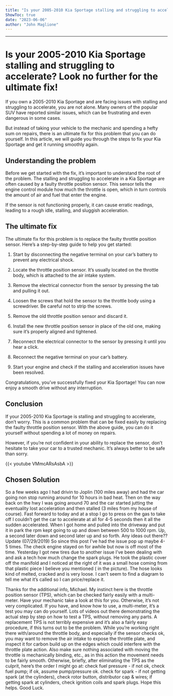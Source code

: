 ```yaml
---
title: "Is your 2005-2010 Kia Sportage stalling and struggling to accelerate? Look no further for the ultimate fix!"
ShowToc: true 
date: "2023-06-06"
author: "John Maglione"
---
```

*****
# Is your 2005-2010 Kia Sportage stalling and struggling to accelerate? Look no further for the ultimate fix!

If you own a 2005-2010 Kia Sportage and are facing issues with stalling and struggling to accelerate, you are not alone. Many owners of the popular SUV have reported similar issues, which can be frustrating and even dangerous in some cases.

But instead of taking your vehicle to the mechanic and spending a hefty sum on repairs, there is an ultimate fix for this problem that you can do yourself. In this article, we will guide you through the steps to fix your Kia Sportage and get it running smoothly again.

## Understanding the problem

Before we get started with the fix, it’s important to understand the root of the problem. The stalling and struggling to accelerate in a Kia Sportage are often caused by a faulty throttle position sensor. This sensor tells the engine control module how much the throttle is open, which in turn controls the amount of air and fuel that enter the engine.

If the sensor is not functioning properly, it can cause erratic readings, leading to a rough idle, stalling, and sluggish acceleration.

## The ultimate fix

The ultimate fix for this problem is to replace the faulty throttle position sensor. Here’s a step-by-step guide to help you get started:

1. Start by disconnecting the negative terminal on your car’s battery to prevent any electrical shock.

2. Locate the throttle position sensor. It’s usually located on the throttle body, which is attached to the air intake system.

3. Remove the electrical connector from the sensor by pressing the tab and pulling it out.

4. Loosen the screws that hold the sensor to the throttle body using a screwdriver. Be careful not to strip the screws.

5. Remove the old throttle position sensor and discard it.

6. Install the new throttle position sensor in place of the old one, making sure it’s properly aligned and tightened.

7. Reconnect the electrical connector to the sensor by pressing it until you hear a click.

8. Reconnect the negative terminal on your car’s battery.

9. Start your engine and check if the stalling and acceleration issues have been resolved.

Congratulations, you’ve successfully fixed your Kia Sportage! You can now enjoy a smooth drive without any interruption.

## Conclusion

If your 2005-2010 Kia Sportage is stalling and struggling to accelerate, don’t worry. This is a common problem that can be fixed easily by replacing the faulty throttle position sensor. With the above guide, you can do it yourself without spending a lot of money on repairs.

However, if you’re not confident in your ability to replace the sensor, don’t hesitate to take your car to a trusted mechanic. It’s always better to be safe than sorry.

{{< youtube VMmcARsAsbA >}} 



## Chosen Solution
 So a few weeks ago I had drivin to Joplin (100 miles away) and had the car going non stop running around for 10 hours in bad heat. Then on the way back on the hwy I was going around 70 and the car started jutting the eventuality lost acceleration and then stalled (3 miles from my house of course). Fast forward to today and at a stop I go to press on the gas to take off I couldn’t get the car to accelerate at all for 4-5 seconds then it all the sudden accelerated. When I got home and pulled into the driveway and put it in park the rpm kept going to up and down between 500 to 1000 rpm. Up, a second later down and second later up and so forth. Any ideas out there??
Update (07/29/2019)
So since this post I’ve had the issue pop up maybe 4-5 times. The check engine stayed on for awhile but now is off most of the time. Yesterday I got new tires due to another issue I’ve been dealing with and ask a tech how much change the spark plugs. He took the plastic cover off the manifold and I noticed at the right of it was a small hose coming from that plastic piece I believe you mentioned ( in the picture). The hose looks kind of melted, cracked and is very loose. I can’t seem to find a diagram to tell me what it’s called so I can price/replace it.

 Thanks for the additional info, Michael.
My instinct here is the throttle position sensor (TPS), which can be checked fairly easily with a multi-meter. Have your mechanic take a look at this for you. Otherwise, it’s not very complicated. If you have, and know how to use, a multi-meter, it’s a test you may can do yourself. Lots of videos out there demonstrating the actual step by step on how to test a TPS, without removing any parts. A replacement TPS is not terribly expensive and it’s also a fairly easy procedure, if this turns out to be the problem.
While you’re working right there with/around the throttle body, and especially if the sensor checks ok, you may want to remove the air intake to expose the throttle plate, and inspect it for carbon build up on the edges which could interfere with the throttle plate action. Also make sure nothing associated with moving the throttle is mechanically binding, etc., as in this action the movement needs to be fairly smooth.
Otherwise, briefly, after eliminating the TPS as the culprit, here’s the order I might go at:
check fuel pressure - if not ok, check fuel pump; if ok, assume pump/pressure ok.
check for spark - if not getting spark (at the cylinders), check rotor button, distributor cap & wires;  if getting spark at cylinders, check ignition coils and spark plugs.
Hope this helps. Good Luck.




